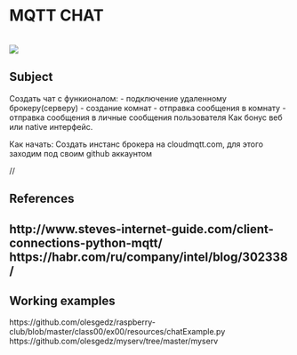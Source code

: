 <h1>MQTT CHAT</h1>
<br>
<img src="http://www.steves-internet-guide.com/wp-content/uploads/loop-function-illustration.jpg">
<div>
 <h2>Subject</h2>
 Создать чат  с функионалом:
 - подключение удаленному брокеру(серверу) 
 - создание комнат
 - отправка сообщения в комнату
 - отправка сообщения в личные сообщения пользователя
 Как бонус веб или native интерфейс.

Как начать:
 Создать инстанс брокера на cloudmqtt.com, для этого заходим под своим github аккаунтом

//
<h2>References<h2>
  http://www.steves-internet-guide.com/client-connections-python-mqtt/
  https://habr.com/ru/company/intel/blog/302338/
</div>
  
<h2> Working examples</h2>
 https://github.com/olesgedz/raspberry-club/blob/master/class00/ex00/resources/chatExample.py
 https://github.com/olesgedz/myserv/tree/master/myserv
